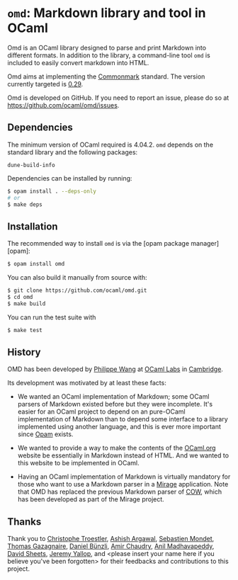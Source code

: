`omd`: Markdown library and tool in OCaml
=======================================

Omd is an OCaml library designed to parse and print Markdown into different
formats. In addition to the library, a command-line tool `omd` is included to
easily convert markdown into HTML.

Omd aims at implementing the [Commonmark](https://commonmark.org/) standard. The
version currently targeted is [0.29](https://spec.commonmark.org/0.29/).

Omd is developed on GitHub. If you need to report an issue, please do so at
https://github.com/ocaml/omd/issues.

Dependencies
------------

The minimum version of OCaml required is 4.04.2. `omd` depends on the standard library
and the following packages:

```
dune-build-info
```

Dependencies can be installed by running:

```sh
$ opam install . --deps-only
# or
$ make deps
```

Installation
------------

The recommended way to install `omd` is via the [opam package manager][opam]:

```sh
$ opam install omd
```

You can also build it manually from source with:

```sh
$ git clone https://github.com/ocaml/omd.git
$ cd omd
$ make build
```

You can run the test suite with

```sh
$ make test
```

History
-------

OMD has been developed by [Philippe Wang](https://github.com/pw374/) at [OCaml
Labs](http://ocaml.io/) in [Cambridge](http://www.cl.cam.ac.uk).

Its development was motivated by at least these facts:

- We wanted an OCaml implementation of Markdown; some OCaml parsers of Markdown
  existed before but they were incomplete. It's easier for an OCaml project to
  depend on an pure-OCaml implementation of Markdown than to depend some
  interface to a library implemented using another language, and this is ever
  more important since [Opam](https://opam.ocaml.org) exists.

- We wanted to provide a way to make the contents of the
  [OCaml.org](http://ocaml.org/) website be essentially in Markdown instead of
  HTML. And we wanted to this website to be implemented in OCaml.

- Having an OCaml implementation of Markdown is virtually mandatory for those
  who want to use a Markdown parser in a [Mirage](http://www.openmirage.org)
  application.  Note that OMD has replaced the previous Markdown parser of
  [COW](https://github.com/mirage/ocaml-cow), which has been developed as part
  of the Mirage project.

Thanks
------

Thank you to [Christophe Troestler](https://github.com/Chris00), [Ashish
Argawal](https://github.com/agarwal), [Sebastien
Mondet](https://github.com/smondet), [Thomas
Gazagnaire](https://github.com/samoht), [Daniel
Bünzli](https://github.com/dbuenzli), [Amir Chaudry](https://github.com/amirmc),
[Anil Madhavapeddy](https://github.com/avsm/), [David
Sheets](https://github.com/dsheets/), [Jeremy
Yallop](https://github.com/yallop/), and \<please insert your name here if you
believe you've been forgotten\> for their feedbacks and contributions to this
project.
